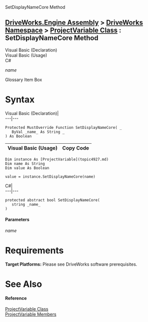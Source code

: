SetDisplayNameCore Method   
  
[DriveWorks.Engine Assembly](topic2156.md) > [DriveWorks Namespace](topic2159.md) > [ProjectVariable Class](topic4927.md) : SetDisplayNameCore Method  
---  
  
Visual Basic (Declaration)    
Visual Basic (Usage)    
C# 

_name_
    

Glossary Item Box

# Syntax

Visual Basic (Declaration)|   
---|---  
      
    
    Protected MustOverride Function SetDisplayNameCore( _
       ByVal _name_ As String _
    ) As Boolean  
  
Visual Basic (Usage)| Copy Code  
---|---  
      
    
    Dim instance As [ProjectVariable](topic4927.md)
    Dim name As String
    Dim value As Boolean
     
    value = instance.SetDisplayNameCore(name)  
  
C#|   
---|---  
      
    
    protected abstract bool SetDisplayNameCore( 
       string _name_
    )  
  
#### Parameters

 _name_
    

# Requirements

**Target Platforms:** Please see DriveWorks software prerequisites.

# See Also

#### Reference

[ProjectVariable Class](topic4927.md)   
[ProjectVariable Members](topic4928.md)


